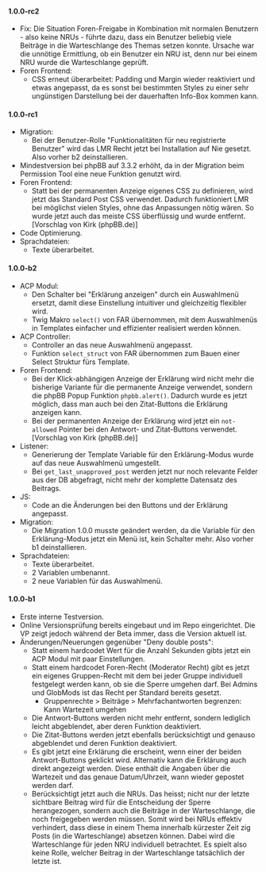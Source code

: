 #### 1.0.0-rc2
* Fix: Die Situation Foren-Freigabe in Kombination mit normalen Benutzern - also keine NRUs - führte dazu, dass ein Benutzer beliebig viele Beiträge in die Warteschlange des Themas setzen konnte. Ursache war die unnötige Ermittlung, ob ein Benutzer ein NRU ist, denn nur bei einem NRU wurde die Warteschlange geprüft.
* Foren Frontend:
  * CSS erneut überarbeitet: Padding und Margin wieder reaktiviert und etwas angepasst, da es sonst bei bestimmten Styles zu einer sehr ungünstigen Darstellung bei der dauerhaften Info-Box kommen kann.

#### 1.0.0-rc1
* Migration:
  * Bei der Benutzer-Rolle "Funktionalitäten für neu registrierte Benutzer" wird das LMR Recht jetzt bei Installation auf Nie gesetzt. Also vorher b2 deinstallieren.
* Mindestversion bei phpBB auf 3.3.2 erhöht, da in der Migration beim Permission Tool eine neue Funktion genutzt wird.
* Foren Frontend:
  * Statt bei der permanenten Anzeige eigenes CSS zu definieren, wird jetzt das Standard Post CSS verwendet. Dadurch funktioniert LMR bei möglichst vielen Styles, ohne das Anpassungen nötig wären. So wurde jetzt auch das meiste CSS überflüssig und wurde entfernt. [Vorschlag von Kirk (phpBB.de)]
* Code Optimierung.
* Sprachdateien:
  * Texte überarbeitet.

#### 1.0.0-b2
* ACP Modul:
  * Den Schalter bei "Erklärung anzeigen" durch ein Auswahlmenü ersetzt, damit diese Einstellung intuitiver und gleichzeitig flexibler wird.
  * Twig Makro `select()` von FAR übernommen, mit dem Auswahlmenüs in Templates einfacher und effizienter realisiert werden können.
* ACP Controller:
  * Controller an das neue Auswahlmenü angepasst.
  * Funktion `select_struct` von FAR übernommen zum Bauen einer Select Struktur fürs Template.
* Foren Frontend:
  * Bei der Klick-abhängigen Anzeige der Erklärung wird nicht mehr die bisherige Variante für die permanente Anzeige verwendet, sondern die phpBB Popup Funktion `phpbb.alert()`. Dadurch wurde es jetzt möglich, dass man auch bei den Zitat-Buttons die Erklärung anzeigen kann.
  * Bei der permanenten Anzeige der Erklärung wird jetzt ein `not-allowed` Pointer bei den Antwort- und Zitat-Buttons verwendet. [Vorschlag von Kirk (phpBB.de)]
* Listener:
  * Generierung der Template Variable für den Erklärung-Modus wurde auf das neue Auswahlmenü umgestellt.
  * Bei `get_last_unapproved_post` werden jetzt nur noch relevante Felder aus der DB abgefragt, nicht mehr der komplette Datensatz des Beitrags.
* JS:
  * Code an die Änderungen bei den Buttons und der Erklärung angepasst.
* Migration:
  * Die Migration 1.0.0 musste geändert werden, da die Variable für den Erklärung-Modus jetzt ein Menü ist, kein Schalter mehr. Also vorher b1 deinstallieren.
* Sprachdateien:
  * Texte überarbeitet.
  * 2 Variablen umbenannt.
  * 2 neue Variablen für das Auswahlmenü.

#### 1.0.0-b1
* Erste interne Testversion.
* Online Versionsprüfung bereits eingebaut und im Repo eingerichtet. Die VP zeigt jedoch während der Beta immer, dass die Version aktuell ist.
* Änderungen/Neuerungen gegenüber "Deny double posts":
  * Statt einem hardcodet Wert für die Anzahl Sekunden gibts jetzt ein ACP Modul mit paar Einstellungen.
  * Statt einem hardcodet Foren-Recht (Moderator Recht) gibt es jetzt ein eigenes Gruppen-Recht mit dem bei jeder Gruppe individuell festgelegt werden kann, ob sie die Sperre umgehen darf. Bei Admins und GlobMods ist das Recht per Standard bereits gesetzt. 
    * Gruppenrechte > Beiträge > Mehrfachantworten begrenzen: Kann Wartezeit umgehen
  * Die Antwort-Buttons werden nicht mehr entfernt, sondern lediglich leicht abgeblendet, aber deren Funktion deaktiviert.
  * Die Zitat-Buttons werden jetzt ebenfalls berücksichtigt und genauso abgeblendet und deren Funktion deaktiviert.
  * Es gibt jetzt eine Erklärung die erscheint, wenn einer der beiden Antwort-Buttons geklickt wird. Alternativ kann die Erklärung auch direkt angezeigt werden. Diese enthält die Angaben über die Wartezeit und das genaue Datum/Uhrzeit, wann wieder gepostet werden darf.
  * Berücksichtigt jetzt auch die NRUs. Das heisst; nicht nur der letzte sichtbare Beitrag wird für die Entscheidung der Sperre herangezogen, sondern auch die Beiträge in der Warteschlange, die noch freigegeben werden müssen. Somit wird bei NRUs effektiv verhindert, dass diese in einem Thema innerhalb kürzester Zeit zig Posts (in die Warteschlange) absetzen können. Dabei wird die Warteschlange für jeden NRU individuell betrachtet. Es spielt also keine Rolle, welcher Beitrag in der Warteschlange tatsächlich der letzte ist.

